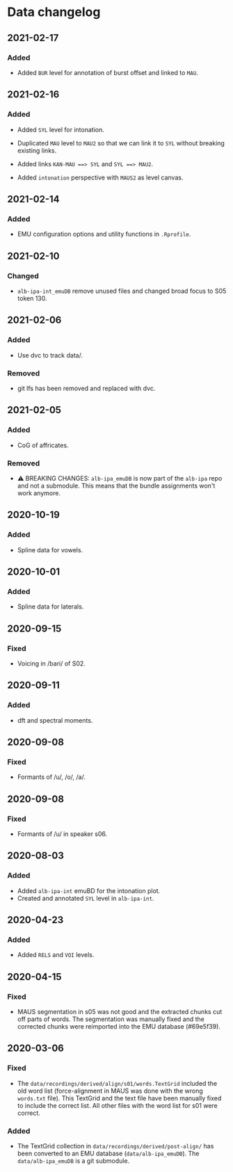 # Data changelog

## 2021-02-17

### Added

- Added `BUR` level for annotation of burst offset and linked to `MAU`.

## 2021-02-16

### Added

- Added `SYL` level for intonation.

- Duplicated `MAU` level to `MAU2` so that we can link it to `SYL` without breaking existing links.

- Added links `KAN-MAU ==> SYL` and `SYL ==> MAU2`.

- Added `intonation` perspective with `MAUS2` as level canvas.



## 2021-02-14

### Added

- EMU configuration options and utility functions in `.Rprofile`.


## 2021-02-10

### Changed

- `alb-ipa-int_emuDB` remove unused files and changed broad focus to S05 token 130.


## 2021-02-06

### Added

- Use dvc to track data/.

### Removed

- git lfs has been removed and replaced with dvc.



## 2021-02-05

### Added

- CoG of affricates.

### Removed

- ⚠️ BREAKING CHANGES: `alb-ipa_emuDB` is now part of the `alb-ipa` repo and not a submodule. This means that the bundle assignments won't work anymore.




## 2020-10-19
### Added
- Spline data for vowels.

## 2020-10-01
### Added
- Spline data for laterals.

## 2020-09-15
### Fixed
- Voicing in /bari/ of S02.

## 2020-09-11
### Added
- dft and spectral moments.

## 2020-09-08
### Fixed
- Formants of /u/, /o/, /a/.

## 2020-09-08
### Fixed
- Formants of /u/ in speaker s06.

## 2020-08-03
### Added
- Added `alb-ipa-int` emuBD for the intonation plot.
- Created and annotated `SYL` level in `alb-ipa-int`.

## 2020-04-23
### Added
- Added `RELS` and `VOI` levels.

## 2020-04-15
### Fixed
- MAUS segmentation in s05 was not good and the extracted chunks cut off parts of words. The segmentation was manually fixed and the corrected chunks were reimported into the EMU database (#69e5f39).

## 2020-03-06
### Fixed
- The `data/recordings/derived/align/s01/words.TextGrid` included the old word list (force-alignment in MAUS was done with the wrong `words.txt` file). This TextGrid and the text file have been manually fixed to include the correct list. All other files with the word list for s01 were correct.

### Added
- The TextGrid collection in `data/recordings/derived/post-align/` has been converted to an EMU database (`data/alb-ipa_emuDB`). The `data/alb-ipa_emuDB` is a git submodule.

